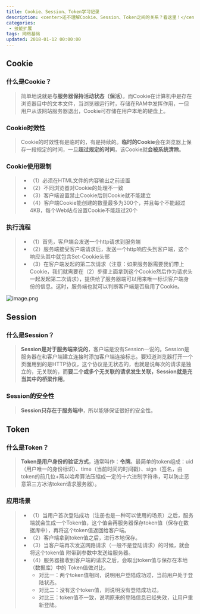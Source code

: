 ```yaml
---
title: Cookie、Session、Token学习记录
description: <center>还不理解Cookie、Session、Token之间的关系？看这里！</center>
categories:
 - 技能扩展
tags: 网络基础
updated: 2018-01-12 00:00:00
---
```


## Cookie

### 什么是Cookie？

> 简单地说就是**与服务器保持活动状态（保活）**。而Cookie在计算机中是存在浏览器目中的文本文件，当浏览器运行时，存储在RAM中发挥作用，一但用户从该网站服务器退出，Cookie可存储在用户本地的硬盘上。

### Cookie时效性

> Cookie的时效性有是临时的，有是持续的。**临时的Cookie**会在浏览器上保存一段规定的时间，一旦**超过规定的时间**，该Cookie就**会被系统清除**。

### Cookie使用限制

> - （1）必须在HTML文件的内容输出之前设置
> - （2）不同浏览器对Cookie的处理不一致
> - （3）客户端设置禁止Cookie后则Cookie就不能建立
> - （4）客户端Cookie能创建的数量最多为300个，并且每个不能超过4KB，每个Web站点设置Cookie不能超过20个

### 执行流程

> - （1）首先，客户端会发送一个http请求到服务端
> - （2）服务端接受客户端请求后，发送一个http响应头到客户端，这个响应头其中就包含Set-Cookie头部
> - （3）在客户端发起的第二次请求（注意：如果服务器需要我们带上Cookie，我们就需要在（2）步骤上面拿到这个Cookie然后作为请求头一起发起第二次请求），提供给了服务器端可以用来唯一标识客户端身份的信息。这时，服务端也就可以判断客户端是否启用了Cookie。

![image.png](http://lc-lf8Y5Iic.cn-n1.lcfile.com/3378d5742b47386a024f/Cookie%E3%80%81Session%E3%80%81Token%E5%AD%A6%E4%B9%A0%E8%AE%B0%E5%BD%951.png)

## Session

### 什么是Session？

> **Session是对于服务端来说的**，客户端是没有Session一说的。Session是服务器在和客户端建立连接时添加客户端连接标志。要知道浏览器打开一个页面用到的是HTTP协议，这个协议是无状态的，也就是说每次的请求是独立的，无关联的，而**要二个或多个无关联的请求发生关联，Session就是充当其中的桥梁作用**。

### Session的安全性

> **Session只存在于服务端中**，所以能够保证很好的安全性。

## Token

### 什么是Token？

> **Token是用户身份的验证方式**，通常叫作：**令牌**。最简单的token组成：uid（用户唯一的身份标识）、time（当前时间的时间戳）、sign（签名，由token的前几位+燕以哈希算法压缩成一定的十六进制字符串，可以防止恶意第三方冰洁token请求服务器）。

### 应用场景

> - （1）当用户首次登陆成功（注册也是一种可以使用的场景）之后，服务端就会生成一个Token值，这个值会再服务器保存token值（保存在数据库中），再将这个token值返回给客户端。
> - （2）客户端拿到token值之后，进行本地保存。
> - （3）当客户端再次发送网路请求（一般不是登陆请求）的时候，就会将这个token值 附带到参数中发送给服务器。
> - （4）服务器接收到客户端的请求之后，会取出token值与保存在本地（数据库）中的 Token值做对比。
>   - 对比一：两个token值相同，说明用户登陆成功过，当前用户处于登陆状态。
>   - 对比二：没有这个token值，则说明没有登陆成功过。
>   - 对比三：token值不一致，说明原来的登陆信息已经失效，让用户重新登陆。